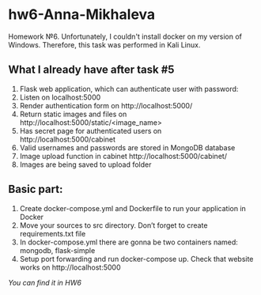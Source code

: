 # hw6-Anna-Mikhaleva
Homework №6.
Unfortunately, I couldn't install docker on my version of Windows. Therefore, this task was performed in Kali Linux.

## What I already have after task #5
1. Flask web application, which can authenticate user with password:
1. Listen on localhost:5000
1. Render authentication form on http://localhost:5000/
1. Return static images and files on http://localhost:5000/static/<image_name>
1. Has secret page for authenticated users on http://localhost:5000/cabinet
1. Valid usernames and passwords are stored in MongoDB database
1. Image upload function in cabinet http://localhost:5000/cabinet/
1. Images are being saved to upload folder

## Basic part:
1. Create docker-compose.yml and Dockerfile to run your application in Docker
1. Move your sources to src directory. Don’t forget to create requirements.txt file
1. In docker-compose.yml there are gonna be two containers named: mongodb, flask-simple
1. Setup port forwarding and run docker-compose up. Check that website works on http://localhost:5000


_You can find it in HW6_

